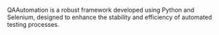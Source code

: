 QAAutomation is a robust framework developed using Python and Selenium, designed to enhance the stability and efficiency of automated testing processes.

